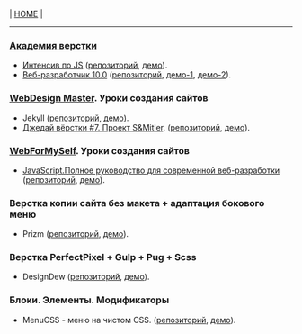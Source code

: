 | [HOME](https://github.com/vik-vavilikhin/vik-vavilikhin.github.io) |

-------------------------------------------------------------------------------------------
### [Академия верстки](https://glo-academy.ru/frontenddeveloper/)
- [Интенсив по JS](https://www.youtube.com/watch?v=NHB0OJg9CMU)
  ([репозиторий](https://github.com/vik-vavilikhin/IntensiveJS),
  [демо](https://vik-vavilikhin.github.io/IntensiveJS/)).
- [Веб-разработчик 10.0](https://study.up-skills.ru/teach/control/stream/view/id/6290544)
  ([репозиторий](https://github.com/vik-vavilikhin/WebMaster10),
  [демо-1](https://vik-vavilikhin.github.io/WebMaster10/in-work/dist/),
  [демо-2](https://vik-vavilikhin.github.io/WebMaster10/video_50/dist/)).
  
### [WebDesign Master](https://webdesign-master.ru/). Уроки создания сайтов
- Jekyll 
  ([репозиторий](https://github.com/vik-vavilikhin/Jekyl),
  [демо](https://vik-vavilikhin.github.io/Jekyll/dist/???)).
- [Джедай вёрстки #7. Проект S&Mitler](https://www.youtube.com/watch?v=vWfRHtxy81Q&index=17&list=PLyf8LgkO_8q_-ELwz9tlMX8R5gMSRWNto).
  ([репозиторий](https://github.com/vik-vavilikhin/S-Mitler),
  [демо](https://vik-vavilikhin.github.io/S-Mitler/app)).

### [WebForMySelf](WebForMySelf). Уроки создания сайтов
- [JavaScript.Полное руководство для современной веб-разработки](https://webformyself.com/javascript/?utm_medium=systema&utm_source=nashikursi&utm_campaign=javascript)  
  ([репозиторий](https://github.com/vik-vavilikhin/JScourse/tree/master/practice/game_ClikToBlock),
  [демо](https://vik-vavilikhin.github.io/JScourse/practice/game_ClikToBlock/)).

### Верстка копии сайта без макета + адаптация бокового меню
- Prizm 
  ([репозиторий](https://github.com/vik-vavilikhin/Prizm),
  [демо](https://vik-vavilikhin.github.io/Prizm/app)).
  
### Верстка PerfectPixel + Gulp + Pug + Scss
- DesignDew 
  ([репозиторий](https://github.com/vik-vavilikhin/DesignDew),
  [демо](https://vik-vavilikhin.github.io/DesignDew/app/assets)).
  
### Блоки. Элементы. Модификаторы
- MenuCSS - меню на чистом CSS.
  ([репозиторий](https://github.com/vik-vavilikhin/MenuCSS),
  [демо](https://vik-vavilikhin.github.io/MenuCSS/dist/)).

